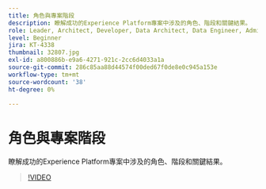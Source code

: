 ```yaml
---
title: 角色與專案階段
description: 瞭解成功的Experience Platform專案中涉及的角色、階段和關鍵結果。
role: Leader, Architect, Developer, Data Architect, Data Engineer, Admin, User
level: Beginner
jira: KT-4338
thumbnail: 32807.jpg
exl-id: a800886b-e9a6-4271-921c-2cc6d4033a1a
source-git-commit: 286c85aa88d44574f00ded67f0de8e0c945a153e
workflow-type: tm+mt
source-wordcount: '38'
ht-degree: 0%

---
```


# 角色與專案階段

瞭解成功的Experience Platform專案中涉及的角色、階段和關鍵結果。

>[!VIDEO](https://video.tv.adobe.com/v/3430449?learn=on&enablevpops&captions=chi_hant)

